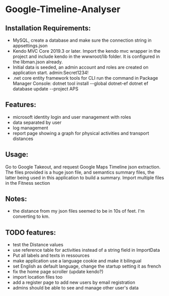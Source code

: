 # Google-Timeline-Analyser

## Installation Requirements:
 - MySQL, create a database and make sure the connection string in appsettings.json
 - Kendo MVC Core 2019.3 or later. Import the kendo mvc wrapper in the project and include kendo in the wwwroot/lib folder. It is configured in the libman.json already.
 - Initial data is seeded, an admin account and roles are created on application start. 
   admin:Secret1234!
 - .net core entity framework tools for CLI
     run the command in Package Manager Console: 
     dotnet tool install --global dotnet-ef
     dotnet ef database update --project APS
     
   
## Features:
 - microsoft identity login and user management with roles
 - data separated by user
 - log management
 - report page showing a graph for physical activities and transport distances

## Usage:
Go to Google Takeout, and request Google Maps Timeline json extraction.
The files provided is a huge json file, and semantics summary files, the latter being used in this application to build a summary.
Import multiple files in the Fitness section 

## Notes:
 - the distance from my json files seemed to be in 10s of feet. I'm converting to km.

## TODO features:
 - test the Distance values
 - use reference table for activities instead of a string field in ImportData
 - Put all labels and texts in ressources
 - make application use a language cookie and make it bilingual
 - set English as default language, change the startup setting it as french
 - fix the home page scroller (update kendo?)
 - import location files too
 - add a register page to add new users by email registration
 - admins should be able to see and manage other user's data

